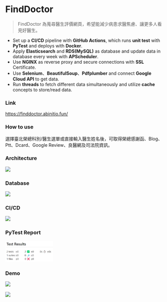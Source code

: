 # FindDoctor
> FindDoctor 為蒐尋醫生評價網頁，希望能減少病患求醫焦慮、讓更多人看見好醫生。
- Set up a **CI/CD** pipeline with **GitHub Actions**, which runs **unit test** with **PyTest** and deploys with **Docker**.
- Apply **Elasticsearch** and **RDS(MySQL)** as database and update data in database every week with **APScheduler**.
- Use **NGINX** as reverse proxy and secure connections with **SSL** Certificate.
- Use **Selenium**、**BeautifulSoup**、**Pdfplumber** and connect **Google Cloud API** to get data.
- Run **threads** to fetch different data simultaneously and utilize **cache** concepts to store/read data.
### Link
https://finddoctor.abinitio.fun/

### How to use
選擇臺北榮總科別/醫生選單或直接輸入醫生姓名後，可取得榮總感謝函、Blog、Ptt、Dcard、Google Review、良醫網及司法院資訊。

### Architecture
![][architecture]

[architecture]:./readme/Architecture.jpg

### Database
![][database]

[database]:./readme/database.jpg

### CI/CD
![][CICD]

[CICD]:./readme/CICD.jpg

### PyTest Report
<img src="./readme/testresult.jpg" height="30%" width="30%" >

### Demo
![][demo1]

[demo1]:./readme/demo1.png


![][demo2]

[demo2]:./readme/demo2.png